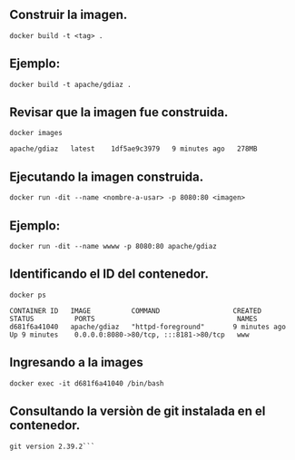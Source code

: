 ## Construir la imagen.
```docker build -t <tag> .```
## Ejemplo:
```docker build -t apache/gdiaz .```
## Revisar que la imagen fue construida.
```docker images```
```REPOSITORY     TAG       IMAGE ID       CREATED         SIZE
apache/gdiaz   latest    1df5ae9c3979   9 minutes ago   278MB
```
## Ejecutando la imagen construida.
```docker run -dit --name <nombre-a-usar> -p 8080:80 <imagen>```
## Ejemplo:
```docker run -dit --name wwww -p 8080:80 apache/gdiaz```

## Identificando el ID del contenedor.
```docker ps```
```
CONTAINER ID   IMAGE          COMMAND                  CREATED          STATUS          PORTS                                   NAMES
d681f6a41040   apache/gdiaz   "httpd-foreground"       9 minutes ago    Up 9 minutes    0.0.0.0:8080->80/tcp, :::8181->80/tcp   www
```
## Ingresando a la images
```docker exec -it d681f6a41040 /bin/bash```

## Consultando la versiòn de git instalada en el contenedor.
```root@d681f6a41040:# git --version
git version 2.39.2```
